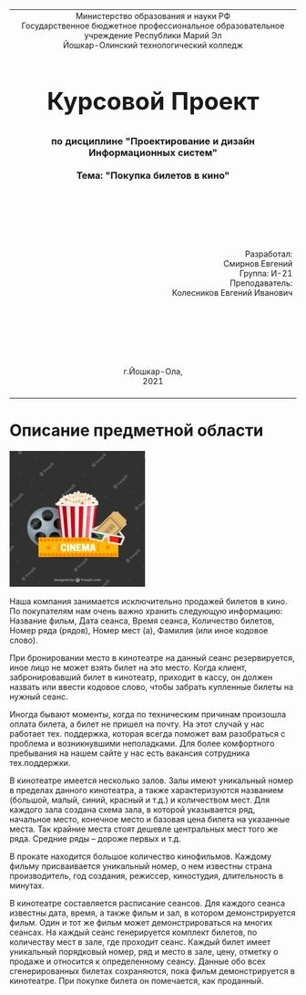 <table style="width: 100%;">
  <tr>
    <td style="text-align: center; border: none;">
    Министерство образования и науки РФ<br>
Государственное бюджетное профессиональное образовательное учреждение Республики Марий Эл<br>
Йошкар-Олинский технологический колледж
</td>
  </tr>
  <tr>
    <td style="text-align: center; border: none; height: 15em;">
    <h2 style="font-size:3em;">Курсовой Проект</h2>
      <h3>по дисциплине "Проектирование и дизайн Информационных систем"<br><br> Тема:<b> "Покупка билетов в кино"<b> </h3></td>
  </tr>
  <tr>
    <br><br><td style="text-align: right; border: none; height: 20em;">
      Разработал:<br/>
      Смирнов Евгений<br>
      Группа: И-21<br>
      Преподаватель:<br>
      Колесников Евгений Иванович
    </td>
  </tr>
  <tr>
    <td style="text-align: center; border: none; height: 5em;">
    г.Йошкар-Ола,<br> 2021</td>
  </tr>
</table>
<div style="page-break-after: always;"></div>

# Описание предметной области

![](./Лого.jpg)

  Наша компания занимается исключительно продажей билетов в кино. По покупателям нам очень важно хранить следующую информацию: Название фильм, Дата сеанса, Время сеанса, Количество билетов, Номер ряда (рядов), Номер мест (а), Фамилия (или иное кодовое слово).
  
  При бронировании место в кинотеатре на данный сеанс резервируется, иное лицо не может взять билет на это место. Когда клиент, забронировавший билет в кинотеатр, приходит в кассу, он должен назвать или ввести кодовое слово, чтобы забрать купленные билеты на нужный сеанс.  
  
  Иногда бывают моменты, когда по техническим причинам произошла оплата билета, а билет не пришел на почту. На этот случай у нас работает тех. поддержка, которая всегда поможет вам разобраться с проблема и возникнувшими неполадками. Для более комфортного пребывания на нашем сайте у нас есть вакансия сотрудника тех.поддержки. 

  В кинотеатре имеется несколько залов. Залы имеют уникальный номер в пределах
  данного кинотеатра, а также характеризуются названием (большой, малый, синий,
  красный и т.д.) и количеством мест. Для каждого зала создана схема зала, в которой
  указывается ряд, начальное место, конечное место и базовая цена билета на указанные
  места. Так крайние места стоят дешевле центральных мест того же ряда. Средние ряды –
  дороже первых и т.д.

  В прокате находится большое количество кинофильмов. Каждому фильму присваивается
уникальный номер, о нем известны страна производитель, год создания, режиссер,
киностудия, длительность в минутах.

В кинотеатре составляется расписание сеансов. Для каждого сеанса известны
дата, время, а также фильм и зал, в котором демонстрируется фильм. Один и тот же фильм может демонстрироваться на многих сеансах. На каждый сеанс генерируется комплект билетов, по количеству мест в зале, где проходит сеанс. Каждый билет имеет уникальный порядковый номер, ряд и место в зале, цену, отметку о продаже и относится к определенному сеансу. Данные обо всех
сгенерированных билетах сохраняются, пока фильм демонстрируется в кинотеатре. При
покупке билета он помечается, как проданный.
